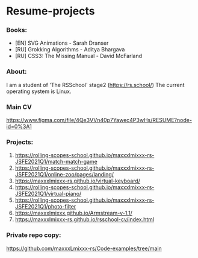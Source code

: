 # Resume-projects
### Books:
* [EN] SVG Animations - Sarah Dranser
* [RU] Grokking Algorithms - Aditya Bhargava
* [RU] CSS3: The Missing Manual - David McFarland

### About:
I am a student of 'The RSSchool' stage2 (https://rs.school/)
The current operating system is Linux.
### Main CV
https://www.figma.com/file/4Qe3VVn40p7Yawec4P3wHs/RESUME?node-id=0%3A1
### Projects:
1. https://rolling-scopes-school.github.io/maxxxlmixxx-rs-JSFE2021Q1/match-match-game
2. https://rolling-scopes-school.github.io/maxxxlmixxx-rs-JSFE2021Q1/online-zoo/pages/landing/ 
3. https://maxxxlmixxx-rs.github.io/virtual-keyboard/
4. https://rolling-scopes-school.github.io/maxxxlmixxx-rs-JSFE2021Q1/virtual-piano/
5. https://rolling-scopes-school.github.io/maxxxlmixxx-rs-JSFE2021Q1/photo-filter
6. https://maxxxlmixxx.github.io/Armstream-v-1.1/
7. https://maxxxlmixxx-rs.github.io/rsschool-cv/index.html
### Private repo copy: 
https://github.com/maxxxLmixxx-rs/Code-examples/tree/main
